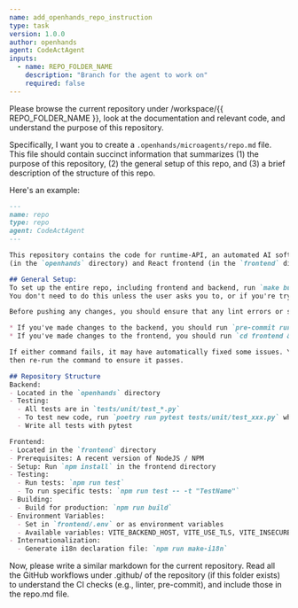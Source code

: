 ```yaml
---
name: add_openhands_repo_instruction
type: task
version: 1.0.0
author: openhands
agent: CodeActAgent
inputs:
  - name: REPO_FOLDER_NAME
    description: "Branch for the agent to work on"
    required: false
---
```


Please browse the current repository under /workspace/{{ REPO_FOLDER_NAME }}, look at the documentation and relevant code, and understand the purpose of this repository.

Specifically, I want you to create a `.openhands/microagents/repo.md`  file. This file should contain succinct information that summarizes (1) the purpose of this repository, (2) the general setup of this repo, and (3) a brief description of the structure of this repo.

Here's an example:
```markdown
---
name: repo
type: repo
agent: CodeActAgent
---

This repository contains the code for runtime-API, an automated AI software engineer. It has a Python backend
(in the `openhands` directory) and React frontend (in the `frontend` directory).

## General Setup:
To set up the entire repo, including frontend and backend, run `make build`.
You don't need to do this unless the user asks you to, or if you're trying to run the entire application.

Before pushing any changes, you should ensure that any lint errors or simple test errors have been fixed.

* If you've made changes to the backend, you should run `pre-commit run --all-files --config ./dev_config/python/.pre-commit-config.yaml`
* If you've made changes to the frontend, you should run `cd frontend && npm run lint:fix && npm run build ; cd ..`

If either command fails, it may have automatically fixed some issues. You should fix any issues that weren't automatically fixed,
then re-run the command to ensure it passes.

## Repository Structure
Backend:
- Located in the `openhands` directory
- Testing:
  - All tests are in `tests/unit/test_*.py`
  - To test new code, run `poetry run pytest tests/unit/test_xxx.py` where `xxx` is the appropriate file for the current functionality
  - Write all tests with pytest

Frontend:
- Located in the `frontend` directory
- Prerequisites: A recent version of NodeJS / NPM
- Setup: Run `npm install` in the frontend directory
- Testing:
  - Run tests: `npm run test`
  - To run specific tests: `npm run test -- -t "TestName"`
- Building:
  - Build for production: `npm run build`
- Environment Variables:
  - Set in `frontend/.env` or as environment variables
  - Available variables: VITE_BACKEND_HOST, VITE_USE_TLS, VITE_INSECURE_SKIP_VERIFY, VITE_FRONTEND_PORT
- Internationalization:
  - Generate i18n declaration file: `npm run make-i18n`
```

Now, please write a similar markdown for the current repository.
Read all the GitHub workflows under .github/ of the repository (if this folder exists) to understand the CI checks (e.g., linter, pre-commit), and include those in the repo.md file.
